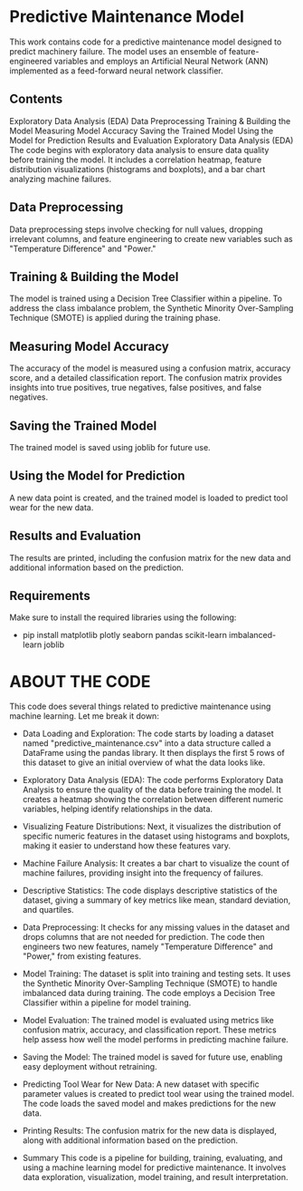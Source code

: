 # Predictive Maintenance Model
This work contains code for a predictive maintenance model designed to predict machinery failure. The model uses an ensemble of feature-engineered variables and employs an Artificial Neural Network (ANN) implemented as a feed-forward neural network classifier.

## Contents
Exploratory Data Analysis (EDA)
Data Preprocessing
Training & Building the Model
Measuring Model Accuracy
Saving the Trained Model
Using the Model for Prediction
Results and Evaluation
Exploratory Data Analysis (EDA)
The code begins with exploratory data analysis to ensure data quality before training the model. It includes a correlation heatmap, feature distribution visualizations (histograms and boxplots), and a bar chart analyzing machine failures.

## Data Preprocessing
Data preprocessing steps involve checking for null values, dropping irrelevant columns, and feature engineering to create new variables such as "Temperature Difference" and "Power."

## Training & Building the Model
The model is trained using a Decision Tree Classifier within a pipeline. To address the class imbalance problem, the Synthetic Minority Over-Sampling Technique (SMOTE) is applied during the training phase.

## Measuring Model Accuracy
The accuracy of the model is measured using a confusion matrix, accuracy score, and a detailed classification report. The confusion matrix provides insights into true positives, true negatives, false positives, and false negatives.

## Saving the Trained Model
The trained model is saved using joblib for future use.

## Using the Model for Prediction
A new data point is created, and the trained model is loaded to predict tool wear for the new data.

## Results and Evaluation
The results are printed, including the confusion matrix for the new data and additional information based on the prediction.

## Requirements
Make sure to install the required libraries using the following:
- pip install matplotlib plotly seaborn pandas scikit-learn imbalanced-learn joblib


# ABOUT THE CODE
This code does several things related to predictive maintenance using machine learning. Let me break it down:

- Data Loading and Exploration:
The code starts by loading a dataset named "predictive_maintenance.csv" into a data structure called a DataFrame using the pandas library.
It then displays the first 5 rows of this dataset to give an initial overview of what the data looks like.

- Exploratory Data Analysis (EDA):
The code performs Exploratory Data Analysis to ensure the quality of the data before training the model.
It creates a heatmap showing the correlation between different numeric variables, helping identify relationships in the data.

- Visualizing Feature Distributions:
Next, it visualizes the distribution of specific numeric features in the dataset using histograms and boxplots, making it easier to understand how these features vary.

- Machine Failure Analysis:
It creates a bar chart to visualize the count of machine failures, providing insight into the frequency of failures.

- Descriptive Statistics:
The code displays descriptive statistics of the dataset, giving a summary of key metrics like mean, standard deviation, and quartiles.

- Data Preprocessing:
It checks for any missing values in the dataset and drops columns that are not needed for prediction.
The code then engineers two new features, namely "Temperature Difference" and "Power," from existing features.

- Model Training:
The dataset is split into training and testing sets.
It uses the Synthetic Minority Over-Sampling Technique (SMOTE) to handle imbalanced data during training.
The code employs a Decision Tree Classifier within a pipeline for model training.

- Model Evaluation:
The trained model is evaluated using metrics like confusion matrix, accuracy, and classification report.
These metrics help assess how well the model performs in predicting machine failure.

- Saving the Model:
The trained model is saved for future use, enabling easy deployment without retraining.

- Predicting Tool Wear for New Data:
A new dataset with specific parameter values is created to predict tool wear using the trained model.
The code loads the saved model and makes predictions for the new data.

- Printing Results:
The confusion matrix for the new data is displayed, along with additional information based on the prediction.

- Summary
This code is a pipeline for building, training, evaluating, and using a machine learning model for predictive maintenance. It involves data exploration, visualization, model training, and result interpretation.
